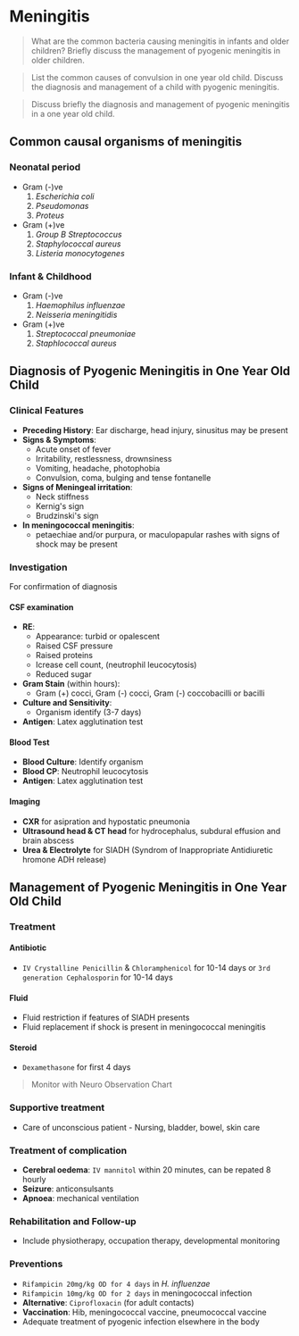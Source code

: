 # Meningitis

> What are the common bacteria causing meningitis in infants and older children? Briefly discuss the management of pyogenic meningitis in older children.

> List the common causes of convulsion in one year old child. Discuss the diagnosis and management of a child with pyogenic meningitis.

> Discuss briefly the diagnosis and management of pyogenic meningitis in a one year old child.

## Common causal organisms of meningitis

### Neonatal period

- Gram (-)ve
  1. _Escherichia coli_
  1. _Pseudomonas_
  1. _Proteus_
- Gram (+)ve
  1. _Group B Streptococcus_
  1. _Staphylococcal aureus_
  1. _Listeria monocytogenes_

### Infant & Childhood

- Gram (-)ve
  1. _Haemophilus influenzae_
  1. _Neisseria meningitidis_
- Gram (+)ve
  1. _Streptococcal pneumoniae_
  1. _Staphlococcal aureus_

## Diagnosis of Pyogenic Meningitis in One Year Old Child

### Clinical Features

- **Preceding History**: Ear discharge, head injury, sinusitus may be present
- **Signs & Symptoms**:
  - Acute onset of fever
  - Irritability, restlessness, drownsiness
  - Vomiting, headache, photophobia
  - Convulsion, coma, bulging and tense fontanelle
- **Signs of Meningeal irritation**:
  - Neck stiffness
  - Kernig's sign
  - Brudzinski's sign
- **In meningococcal meningitis**:
  - petaechiae and/or purpura, or maculopapular rashes with signs of shock may be present

### Investigation

For confirmation of diagnosis

#### CSF examination

- **RE**:
  - Appearance: turbid or opalescent
  - Raised CSF pressure
  - Raised proteins
  - Icrease cell count, (neutrophil leucocytosis)
  - Reduced sugar
- **Gram Stain** (within hours):
  - Gram (+) cocci, Gram (-) cocci, Gram (-) coccobacilli or bacilli
- **Culture and Sensitivity**:
  - Organism identify (3-7 days)
- **Antigen**: Latex agglutination test

#### Blood Test

- **Blood Culture**: Identify organism
- **Blood CP**: Neutrophil leucocytosis
- **Antigen**: Latex agglutination test

#### Imaging

- **CXR** for asipration and hypostatic pneumonia
- **Ultrasound head & CT head** for hydrocephalus, subdural effusion and brain abscess
- **Urea & Electrolyte** for SIADH (Syndrom of Inappropriate Antidiuretic hromone ADH release)

## Management of Pyogenic Meningitis in One Year Old Child

### Treatment

#### Antibiotic

- `IV Crystalline Penicillin` & `Chloramphenicol` for 10-14 days or `3rd generation Cephalosporin` for 10-14 days

#### Fluid

- Fluid restriction if features of SIADH presents
- Fluid replacement if shock is present in meningococcal meningitis

#### Steroid

- `Dexamethasone` for first 4 days

> Monitor with Neuro Observation Chart

### Supportive treatment

- Care of unconscious patient - Nursing, bladder, bowel, skin care

### Treatment of complication

- **Cerebral oedema**: `IV mannitol` within 20 minutes, can be repated 8 hourly
- **Seizure**: anticonsulsants
- **Apnoea**: mechanical ventilation

### Rehabilitation and Follow-up

- Include physiotherapy, occupation therapy, developmental monitoring

### Preventions

- `Rifampicin 20mg/kg OD for 4 days` in _H. influenzae_
- `Rifampicin 10mg/kg OD for 2 days` in meningococcal infection
- **Alternative**: `Ciprofloxacin` (for adult contacts)
- **Vaccination**: Hib, meningococcal vaccine, pneumococcal vaccine
- Adequate treatment of pyogenic infection elsewhere in the body
